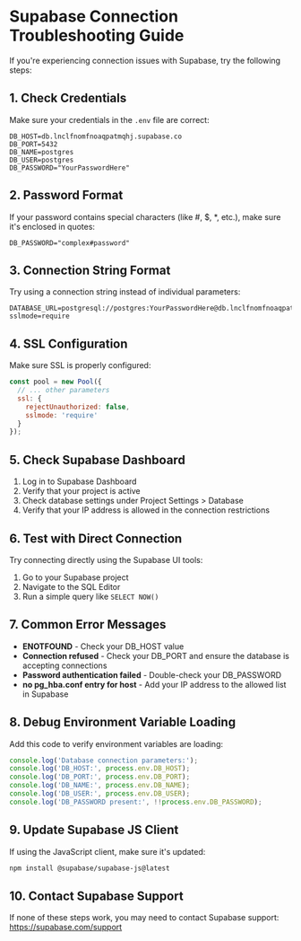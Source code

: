 # Supabase Connection Troubleshooting Guide

If you're experiencing connection issues with Supabase, try the following steps:

## 1. Check Credentials

Make sure your credentials in the `.env` file are correct:

```
DB_HOST=db.lnclfnomfnoaqpatmqhj.supabase.co
DB_PORT=5432
DB_NAME=postgres
DB_USER=postgres
DB_PASSWORD="YourPasswordHere"
```

## 2. Password Format

If your password contains special characters (like #, $, *, etc.), make sure it's enclosed in quotes:

```
DB_PASSWORD="complex#password"
```

## 3. Connection String Format

Try using a connection string instead of individual parameters:

```
DATABASE_URL=postgresql://postgres:YourPasswordHere@db.lnclfnomfnoaqpatmqhj.supabase.co:5432/postgres?sslmode=require
```

## 4. SSL Configuration

Make sure SSL is properly configured:

```javascript
const pool = new Pool({
  // ... other parameters
  ssl: {
    rejectUnauthorized: false,
    sslmode: 'require'
  }
});
```

## 5. Check Supabase Dashboard

1. Log in to Supabase Dashboard
2. Verify that your project is active
3. Check database settings under Project Settings > Database
4. Verify that your IP address is allowed in the connection restrictions

## 6. Test with Direct Connection

Try connecting directly using the Supabase UI tools:

1. Go to your Supabase project
2. Navigate to the SQL Editor
3. Run a simple query like `SELECT NOW()`

## 7. Common Error Messages

- **ENOTFOUND** - Check your DB_HOST value
- **Connection refused** - Check your DB_PORT and ensure the database is accepting connections
- **Password authentication failed** - Double-check your DB_PASSWORD
- **no pg_hba.conf entry for host** - Add your IP address to the allowed list in Supabase

## 8. Debug Environment Variable Loading

Add this code to verify environment variables are loading:

```javascript
console.log('Database connection parameters:');
console.log('DB_HOST:', process.env.DB_HOST);
console.log('DB_PORT:', process.env.DB_PORT);
console.log('DB_NAME:', process.env.DB_NAME);
console.log('DB_USER:', process.env.DB_USER);
console.log('DB_PASSWORD present:', !!process.env.DB_PASSWORD);
```

## 9. Update Supabase JS Client

If using the JavaScript client, make sure it's updated:

```bash
npm install @supabase/supabase-js@latest
```

## 10. Contact Supabase Support

If none of these steps work, you may need to contact Supabase support:
https://supabase.com/support